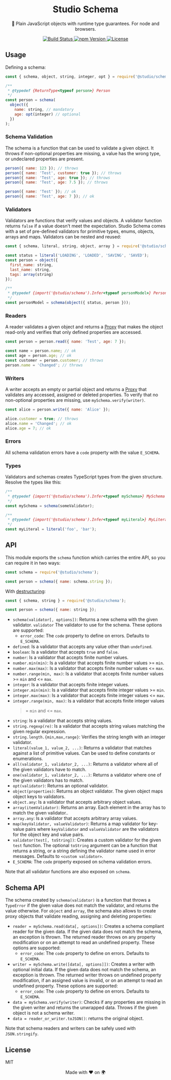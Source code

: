 <h1 align="center">
  Studio Schema
</h1>
<p align="center">
  🧩 Plain JavaScript objects with runtime type guarantees. For node and
  browsers.
</p>
<p align="center">
  <a href="https://github.com/javascript-studio/schema/actions">
    <img src="https://github.com/javascript-studio/schema/workflows/Build/badge.svg" alt="Build Status">
  </a>
  <a href="https://www.npmjs.com/package/@studio/schema">
    <img src="https://img.shields.io/npm/v/@studio/schema.svg" alt="npm Version">
  </a>
  <a href="https://opensource.org/licenses/MIT">
    <img src="https://img.shields.io/badge/License-MIT-brightgreen.svg" alt="License">
  </a>
</p>

## Usage

Defining a schema:

```js
const { schema, object, string, integer, opt } = require('@studio/schema');

/**
 * @typedef {ReturnType<typeof person>} Person
 */
const person = schema(
  object({
    name: string, // mandatory
    age: opt(integer) // optional
  })
);
```

### Schema Validation

The schema is a function that can be used to validate a given object. It throws
if non-optional properties are missing, a value has the wrong type, or
undeclared properties are present.

```js
person({ name: 123 }); // throws
person({ name: 'Test', customer: true }); // throws
person({ name: 'Test', age: true }); // throws
person({ name: 'Test', age: 7.5 }); // throws

person({ name: 'Test' }); // ok
person({ name: 'Test', age: 7 }); // ok
```

### Validators

Validators are functions that verify values and objects. A validator function
returns `false` if a value doesn't meet the expectation. Studio Schema comes
with a set of pre-defined validators for primitive types, enums, objects,
arrays and maps. Validators can be nested and reused:

```js
const { schema, literal, string, object, array } = require('@studio/schema');

const status = literal('LOADING', 'LOADED', 'SAVING', 'SAVED');
const person = object({
  first_name: string,
  last_name: string,
  tags: array(string)
});

/**
 * @typedef {import('@studio/schema').Infer<typeof personModel>} PersonModel
 */
const personModel = schema(object({ status, person }));
```

### Readers

A reader validates a given object and returns a [Proxy][1] that makes the
object read-only and verifies that only defined properties are accessed.

```js
const person = person.read({ name: 'Test', age: 7 });

const name = person.name; // ok
const age = person.age; // ok
const customer = person.customer; // throws
person.name = 'Changed'; // throws
```

### Writers

A writer accepts an empty or partial object and returns a [Proxy][1] that
validates any accessed, assigned or deleted properties. To verify that no
non-optional properties are missing, use `mySchema.verify(writer)`.

```js
const alice = person.write({ name: 'Alice' });

alice.customer = true; // throws
alice.name = 'Changed'; // ok
alice.age = 7; // ok
```

### Errors

All schema validation errors have a `code` property with the value
`E_SCHEMA`.

### Types

Validators and schemas creates TypeScript types from the given structure.
Resolve the types like this:

```js
/**
 * @typedef {import('@studio/schema').Infer<typeof mySchema>} MySchema
 */
const mySchema = schema(someValidator);

/**
 * @typedef {import('@studio/schema').Infer<typeof myLiteral>} MyLiteral
 */
const myLiteral = literal('foo', 'bar');
```

## API

This module exports the `schema` function which carries the entire API, so you
can require it in two ways:

```js
const schema = require('@studio/schema');

const person = schema({ name: schema.string });
```

With [destructuring][2]:

```js
const { schema, string } = require('@studio/schema');

const person = schema({ name: string });
```

- `schema(validator[, options])`: Returns a new schema with the given validator.
  `validator` The validator to use for the schema. These options are supported:
  - `error_code`: The `code` property to define on errors. Defaults to
    `E_SCHEMA`.
- `defined`: Is a validator that accepts any value other than `undefined`.
- `boolean`: Is a validator that accepts `true` and `false`.
- `number`: Is a validator that accepts finite number values.
- `number.min(min)`: Is a validator that accepts finite number values >= `min`.
- `number.max(max)`: Is a validator that accepts finite number values <= `max`.
- `number.range(min, max)`: Is a validator that accepts finite number values >=
  `min` and <= `max`.
- `integer`: Is a validator that accepts finite integer values.
- `integer.min(min)`: Is a validator that accepts finite integer values >=
  `min`.
- `integer.max(max)`: Is a validator that accepts finite integer values <=
  `max`.
- `integer.range(min, max)`: Is a validator that accepts finite integer values
  > = `min` and <= `max`.
- `string`: Is a validator that accepts string values.
- `string.regexp(re)`: Is a validator that accepts string values matching the
  given regular expression.
- `string.length.{min,max,range}`: Verifies the string length with an integer
  validator.
- `literal(value_1, value_2, ...)`: Returns a validator that matches against a
  list of primitive values. Can be used to define constants or enumerations.
- `all(validator_1, validator_2, ...)`: Returns a validator where all of the
  given validators have to match.
- `one(validator_1, validator_2, ...)`: Returns a validator where one of the
  given validators has to match.
- `opt(validator)`: Returns an optional validator.
- `object(properties)`: Returns an object validator. The given object maps
  object keys to validators.
- `object.any`: Is a validator that accepts arbitrary object values.
- `array(itemValidator)`: Returns an array. Each element in the array has to
  match the given validator..
- `array.any`: Is a validator that accepts arbitrary array values.
- `map(keyValidator, valueValidator)`: Returns a map validator for key-value
  pairs where `keyValidator` and `valueValidator` are the validators for the
  object key and value pairs.
- `validator(test[, toString])`: Creates a custom validator for the given
  `test` function. The optional `toString` argument can be a function that
  returns a string, or a string defining the validator name used in error
  messages. Defaults to `<custom validator>`.
- `E_SCHEMA`: The `code` property exposed on schema validation errors.

Note that all validator functions are also exposed on `schema`.

## Schema API

The schema created by `schema(validator)` is a function that throws a
`TypeError` if the given value does not match the validator, and returns the
value otherwise. For `object` and `array`, the schema also allows to create
proxy objects that validate reading, assigning and deleting properties:

- `reader = mySchema.read(data[, options])`: Creates a schema compliant reader
  for the given data. If the given data does not match the schema, an exception
  is thrown. The returned reader throws on any property modification or on an
  attempt to read an undefined property. These options are supported:
  - `error_code`: The `code` property to define on errors. Defaults to
    `E_SCHEMA`.
- `writer = mySchema.write([data[, options]])`: Creates a writer with optional
  initial data. If the given data does not match the schema, an exception is
  thrown. The returned writer throws on undefined property modification, if an
  assigned value is invalid, or on an attempt to read an undefined property.
  These options are supported:
  - `error_code`: The `code` property to define on errors. Defaults to
    `E_SCHEMA`.
- `data = mySchema.verify(writer)`: Checks if any properties are missing in the
  given writer and returns the unwrapped data. Throws if the given object is
  not a schema writer.
- `data = reader_or_writer.toJSON()`: returns the original object.

Note that schema readers and writers can be safely used with `JSON.stringify`.

## License

MIT

<p align="center">Made with ❤️ on 🌍<p>

[1]: https://developer.mozilla.org/en-US/docs/Web/JavaScript/Reference/Global_Objects/Proxy
[2]: https://developer.mozilla.org/en-US/docs/Web/JavaScript/Reference/Operators/Destructuring_assignment
